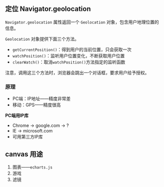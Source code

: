 ## 定位 Navigator.geolocation

`Navigator.geolocation` 属性返回一个 `Geolocation` 对象，包含用户地理位置的信息。

`Geolocation` 对象提供下面三个方法。

- `getCurrentPosition()`：得到用户的当前位置，只会获取一次
- `watchPosition()`：监听用户位置变化，不断获取用户位置
- `clearWatch()`：取消`watchPosition()`方法指定的监听函数

注意，调用这三个方法时，浏览器会跳出一个对话框，要求用户给予授权。

### 原理

  - PC端：IP地址——精度非常差
  - 移动：GPS——精度很高

**PC端用IP库**

- Chrome -> google.com    -> ?
- IE     -> microsoft.com
- 可用第三方IP库

## canvas 用途

1. 图表——`echarts.js`
2. 游戏
3. 滤镜















